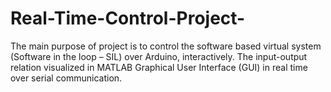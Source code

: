 # Real-Time-Control-Project-
The main purpose of project is to control the software based virtual system (Software in the loop – SIL) over Arduino, interactively. The input-output relation visualized in MATLAB Graphical User Interface (GUI) in real time over serial communication.
